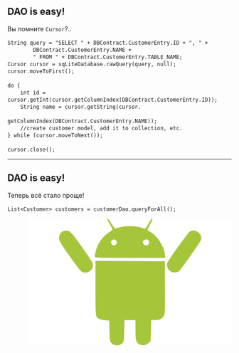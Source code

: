 ## DAO is easy!

Вы помните `Cursor`?..

```
String query = "SELECT " + DBContract.CustomerEntry.ID + ", " +
        DBContract.CustomerEntry.NAME +
        " FROM " + DBContract.CustomerEntry.TABLE_NAME;
Cursor cursor = sqLiteDatabase.rawQuery(query, null);
cursor.moveToFirst();

do {
    int id = cursor.getInt(cursor.getColumnIndex(DBContract.CustomerEntry.ID));
    String name = cursor.getString(cursor.
                                getColumnIndex(DBContract.CustomerEntry.NAME));
    //create customer model, add it to collection, etc.
} while (cursor.moveToNext());

cursor.close();
```

<!-- .element: class="fragment" data-fragment-index="1" -->

------

## DAO is easy!

Теперь всё стало проще!

```
List<Customer> customers = customerDao.queryForAll();
```

<img style="float: right" src="lecture/database/img/happy_droid.png">
<!-- .element: class="fragment" data-fragment-index="1" -->